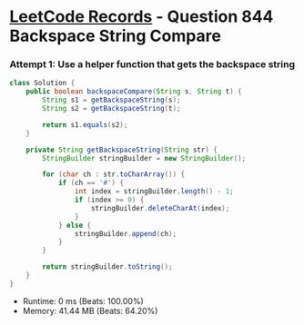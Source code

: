 # [LeetCode Records](../../README.md) - Question 844 Backspace String Compare

### Attempt 1: Use a helper function that gets the backspace string
```java
class Solution {
    public boolean backspaceCompare(String s, String t) {
        String s1 = getBackspaceString(s);
        String s2 = getBackspaceString(t);

        return s1.equals(s2);
    }

    private String getBackspaceString(String str) {
        StringBuilder stringBuilder = new StringBuilder();

        for (char ch : str.toCharArray()) {
            if (ch == '#') {
                int index = stringBuilder.length() - 1;
                if (index >= 0) {
                    stringBuilder.deleteCharAt(index);
                }
            } else {
                stringBuilder.append(ch);
            }
        }

        return stringBuilder.toString();
    }
}
```
- Runtime: 0 ms (Beats: 100.00%)
- Memory: 41.44 MB (Beats: 64.20%)

<br>

